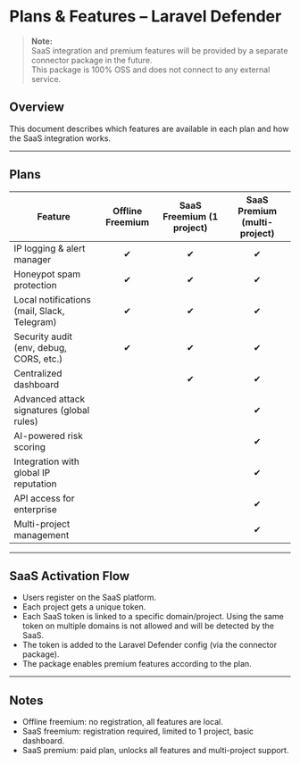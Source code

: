 # Plans & Features – Laravel Defender

> **Note:**  
> SaaS integration and premium features will be provided by a separate connector package in the future.  
> This package is 100% OSS and does not connect to any external service.

## Overview

This document describes which features are available in each plan and how the SaaS integration works.

---

## Plans

| Feature                                      | Offline Freemium | SaaS Freemium (1 project) | SaaS Premium (multi-project) |
|-----------------------------------------------|:----------------:|:-------------------------:|:----------------------------:|
| IP logging & alert manager                    |        ✔         |            ✔              |             ✔                |
| Honeypot spam protection                      |        ✔         |            ✔              |             ✔                |
| Local notifications (mail, Slack, Telegram)   |        ✔         |            ✔              |             ✔                |
| Security audit (env, debug, CORS, etc.)       |        ✔         |            ✔              |             ✔                |
| Centralized dashboard                         |                  |            ✔              |             ✔                |
| Advanced attack signatures (global rules)     |                  |                            |             ✔                |
| AI-powered risk scoring                       |                  |                            |             ✔                |
| Integration with global IP reputation         |                  |                            |             ✔                |
| API access for enterprise                     |                  |                            |             ✔                |
| Multi-project management                      |                  |                            |             ✔                |

---

## SaaS Activation Flow

- Users register on the SaaS platform.
- Each project gets a unique token.
- Each SaaS token is linked to a specific domain/project. Using the same token on multiple domains is not allowed and will be detected by the SaaS.
- The token is added to the Laravel Defender config (via the connector package).
- The package enables premium features according to the plan.

---

## Notes

- Offline freemium: no registration, all features are local.
- SaaS freemium: registration required, limited to 1 project, basic dashboard.
- SaaS premium: paid plan, unlocks all features and multi-project support.